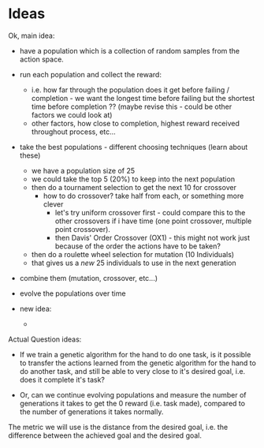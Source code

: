 # Ideas

Ok, main idea:

- have a population which is a collection of random samples from the action space.
- run each population and collect the reward:
  - i.e. how far through the population does it get before failing / completion - we want the longest time before failing but the shortest time before completion ?? (maybe revise this - could be other factors we could look at)
  - other factors, how close to completion, highest reward received throughout process, etc...
- take the best populations - different choosing techniques (learn about these)
  - we have a population size of 25
  - we could take the top 5 (20%) to keep into the next population
  - then do a tournament selection to get the next 10 for crossover
    - how to do crossover? take half from each, or something more clever
      - let's try uniform crossover first - could compare this to the other crossovers if i have time (one point crossover, multiple point crossover).
      - then Davis' Order Crossover (OX1) - this might not work just because of the order the actions have to be taken?
  - then do a roulette wheel selection for mutation (10 Individuals)
  - that gives us a *new* 25 individuals to use in the next generation
- combine them (mutation, crossover, etc...)
- evolve the populations over time


- new idea:

  -

Actual Question ideas:
  - If we train a genetic algorithm for the hand to do one task, is it possible to transfer the actions learned from the genetic algorithm for the hand to do another task, and still be able to very close to it's desired goal, i.e. does it complete it's task?

  - Or, can we continue evolving populations and measure the number of generations it takes to get the 0 reward (i.e. task made), compared to the number of generations it takes normally.


  The metric we will use is the distance from the desired goal, i.e. the difference between the achieved goal and the desired goal.
